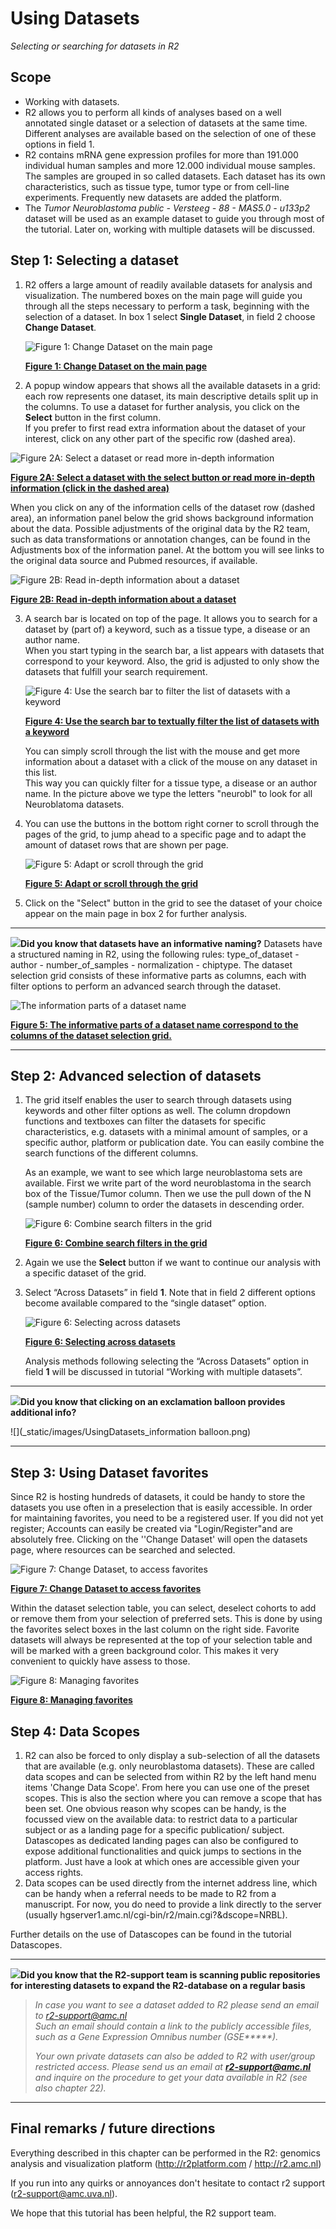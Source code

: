 <a id="using_datasets"> </a>

Using Datasets
==============

*Selecting or searching for datasets in R2*

Scope
-----

-   Working with datasets.
-   R2 allows you to perform all kinds of analyses based on a well
    annotated single dataset or a selection of datasets at the
    same time. Different analyses are available based on the selection
    of one of these options in field 1.
-   R2 contains mRNA gene expression profiles for more than 191.000
    individual human samples and more 12.000 individual mouse samples. The samples are grouped in so
    called datasets. Each dataset has its own characteristics, such as
    tissue type, tumor type or from cell-line experiments. Frequently new datasets are added the platform.
-   The *Tumor Neuroblastoma public - Versteeg - 88 - MAS5.0 -
    u133p2* dataset will be used as an example dataset to guide you
    through most of the tutorial. Later on, working with multiple
    datasets will be discussed.

Step 1: Selecting a dataset
---------------

1.  R2 offers a large amount of readily available datasets for analysis
    and visualization. The numbered boxes on the main page will guide
    you through all the steps necessary to perform a task, beginning with the selection of a dataset. In box 1 select **Single Dataset**, in field 2 choose **Change Dataset**.
	
	![](_static/images/UsingDataset_select.png "Figure 1: Change Dataset on the main page")
	
	[**Figure 1: Change Dataset on the main page**](_static/images/UsingDataset_select.png)
	
2.  A popup window appears that shows all the available datasets in a grid: each row represents one dataset, its main descriptive details split up in the columns. To use a dataset for further analysis, you click on the **Select** button in the first column.   
   If you prefer to first read extra information about the dataset of your interest, click on any other part of the specific row (dashed area).

![](_static/images/UsingDataset_select_selectbutton.png "Figure 2A: Select a dataset or read more in-depth information")

[**Figure 2A: Select a dataset with the select button or read more in-depth information (click in the dashed area)**](_static/images/UsingDataset_select_selectbutton.png)  

 When you click on any of the information cells of the dataset row (dashed area), an information panel below the grid shows background information about the data. Possible adjustments of the original data by the R2 team, such as data transformations or annotation changes, can be found in the Adjustments box of the information panel. At the bottom you will see links to the original data source and Pubmed resources, if available. 

![](_static/images/UsingDataset_click_information.png "Figure 2B: Read in-depth information about a dataset")
	
 [**Figure 2B:  Read in-depth information about a dataset**](_static/images/UsingDataset_click_information.png) 

3. A search bar is located on top of the page. It allows you to search for a dataset by (part of) a keyword, such as a tissue type, a disease or an author name.   
       When you start typing in the search bar, a list appears with datasets that correspond to your keyword. Also, the grid is adjusted to only show the datasets that fulfill your search requirement. 
   
    ![](_static/images/UsingDataset_select_dropdown_text.png "Figure 4: Use the search bar to filter the list of datasets with a keyword")
		
    [**Figure 4: Use the search bar to textually filter the list of datasets with a keyword**](_static/images/UsingDataset_select_dropdown_text.png)  
   
   You can simply scroll through the list with the mouse and get more information about a dataset with a click of the mouse on any dataset in this list.  
    This way you can quickly filter for a tissue type, a disease or an author name. In the picture above we type the letters "neurobl" to look for all Neuroblatoma datasets. 
   
4. You can use the buttons in the bottom right corner to scroll through the pages of the grid, to jump ahead to a specific page and to adapt the amount of dataset rows that are shown per page. 

    ![](_static/images/UsingDataset_scroll_through_grid.png "Figure 5: Adapt or scroll through the grid")
	
    [**Figure 5: Adapt or scroll through the grid**](_static/images/UsingDataset_scroll_through_grid.png) 
    
5. Click on the "Select" button in the grid to see the dataset of your choice appear on the main page in box 2 for further analysis.



----------

  ![](_static/images/R2d2_logo.png)**Did you know that datasets have an informative naming?**   Datasets have a structured naming in R2, using the following rules: type_of_dataset - author - number_of_samples - normalization - chiptype. The dataset selection grid consists of these informative parts as columns, each with filter options to perform an advanced search through the dataset.

  ![](_static/images/UsingDataset_understanding_dataset_names.png "The information parts of a dataset name")
	
  [**Figure 5: The informative parts of a dataset name correspond to the columns of the dataset selection grid.**](_static/images/UsingDataset_understanding_dataset_names.png) 

----------



Step 2: Advanced selection of datasets
---------------

1.  The grid itself enables the user to search through datasets using keywords and other filter options as well. The column dropdown functions and textboxes can filter the datasets for specific characteristics, e.g. datasets with a minimal amount of samples, or a specific author, platform or publication date. You can easily combine the search functions of the different columns.  
  
     As an example, we want to see which large neuroblastoma sets are available. First we write part of the word neuroblastoma in the search box of the Tissue/Tumor column. Then we use the pull down of the N (sample number) column to order the datasets in descending order. 
	
	![](_static/images/UsingDataset_combine_grid_filters.png "Figure 6: Combine search filters in the grid")
	
	[**Figure 6: Combine search filters in the grid**](_static/images/UsingDataset_combine_grid_filters.png)
	
2.  Again we use the **Select** button if we want to continue our analysis with a specific dataset of the grid. 
	
5.  Select “Across Datasets” in field **1**. Note that in field 2
    different options become available compared to the “single
    dataset” option.
   
	![](_static/images/UsingDatasets_SelectAcrossDatasetsInR2.png "Figure 6: Selecting across datasets")
	
	[**Figure 6: Selecting across datasets**](_static/images/UsingDatasets_SelectAcrossDatasetsInR2.png)
	
	Analysis methods following selecting the “Across Datasets” option in field **1** will be discussed in tutorial “Working with multiple datasets”.  


-------------
 ![](_static/images/R2d2_logo.png)**Did you know that clicking on an exclamation balloon provides additional info?**      

![](_static/images/UsingDatasets_information balloon.png)

-------------


Step 3: Using Dataset favorites
---------------

Since R2 is hosting hundreds of datasets, it could be handy to store the datasets you use often in a preselection that is easily accessible. In order for maintaining favorites, you need to be a registered user. If you did not yet register; Accounts can easily be created via "Login/Register"and are absolutely free. Clicking on the ''Change Dataset' will open the datasets page, where resources can be searched and selected.

![](_static/images/UsingDatasets_favorites.png "Figure 7: Change Dataset, to access favorites")
	
[**Figure 7: Change Dataset to access favorites**](_static/images/UsingDatasets_favorites.png)

Within the dataset selection table, you can select, deselect cohorts to add or remove them from your selection of preferred sets. This is done by using the favorites select boxes  in the last column on the right side. Favorite datasets will always be represented at the top of your selection table and will be marked with a green background color. This makes it very convenient to quickly have assess to those. 

![](_static/images/UsingDataset_selectfav.png "Figure 8: Managing favorites")
	
[**Figure 8: Managing favorites**](_static/images/UsingDataset_selectfav.png)


Step 4: Data Scopes
---------------

1.  R2 can also be forced to only display a sub-selection of all the datasets that are available (e.g. only neuroblastoma datasets). These are called data scopes and can be selected from within R2 by the left hand menu items 'Change Data Scope'. 
    From here you can use one of the preset scopes. 
    This is also the section where you can remove a scope that has been set. 
    One obvious reason why scopes can be handy, is the focussed view on the available data: 
    to restrict data to a particular subject or as a landing page for a specific publication/ subject.
    Datascopes as dedicated landing pages can also be configured to expose additional functionalities and quick jumps to sections in the platform. Just have a look at which ones are accessible given your access rights.  
2. Data scopes can be used directly from the internet address line, which can be handy when a referral needs to be made to R2 from a manuscript. For now, you do need to provide a link directly to the server (usually hgserver1.amc.nl/cgi-bin/r2/main.cgi?&dscope=NRBL).  

Further details on the use of Datascopes can be found in the tutorial Datascopes.   

----------
 ![](_static/images/R2d2_logo.png)**Did you know that the R2-support team is scanning public repositories for interesting datasets to expand the R2-database on a regular basis**      

> *In case you want to see a dataset added to R2 please send an email to r2-support@amc.nl  
> Such an email should contain a link to the publicly accessible files, such as a Gene Expression Omnibus number (GSE\*\*\*\*\*).* 
>
> *Your own private datasets can also be added to R2 with user/group restricted access. Please send us an email at* ***<r2-support@amc.nl>*** *and inquire on the procedure to get your data available in R2 (see also chapter 22).*

---------------



Final remarks / future directions
---------------------------------


Everything described in this chapter can be performed in the R2: genomics analysis and visualization platform (http://r2platform.com / http://r2.amc.nl) 


If you run into any quirks or annoyances don't hesitate to contact r2 support
(r2-support@amc.uva.nl).


We hope that this tutorial has been helpful, the R2 support team.



